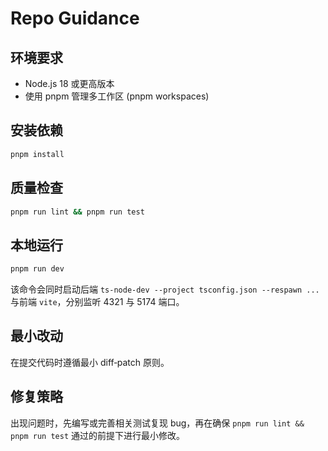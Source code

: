 # Repo Guidance

## 环境要求
- Node.js 18 或更高版本
- 使用 pnpm 管理多工作区 (pnpm workspaces)

## 安装依赖
```bash
pnpm install
```

## 质量检查
```bash
pnpm run lint && pnpm run test
```

## 本地运行
```bash
pnpm run dev
```
该命令会同时启动后端 `ts-node-dev --project tsconfig.json --respawn ...` 与前端 `vite`，分别监听 4321 与 5174 端口。

## 最小改动
在提交代码时遵循最小 diff‑patch 原则。

## 修复策略
出现问题时，先编写或完善相关测试复现 bug，再在确保 `pnpm run lint && pnpm run test` 通过的前提下进行最小修改。

